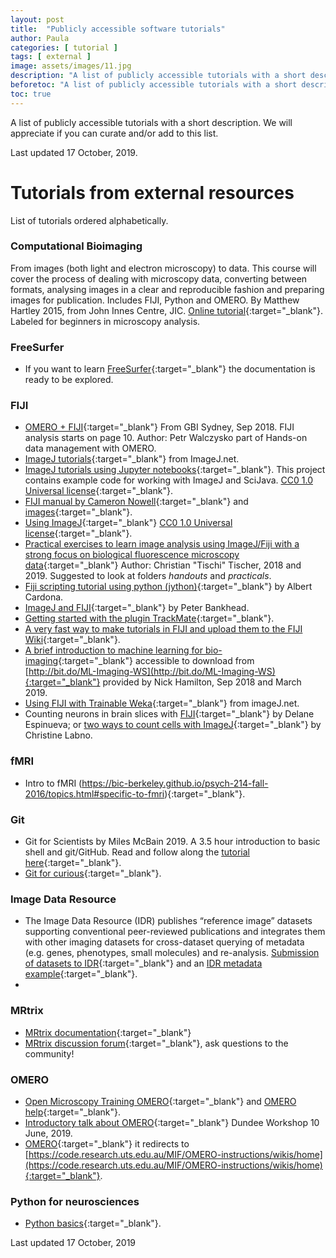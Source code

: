 ```yaml
---
layout: post
title:  "Publicly accessible software tutorials"
author: Paula
categories: [ tutorial ]
tags: [ external ]
image: assets/images/11.jpg
description: "A list of publicly accessible tutorials with a short description."
beforetoc: "A list of publicly accessible tutorials with a short description."
toc: true
---
```


A list of publicly accessible tutorials with a short description.
We will appreciate if you can curate and/or add to this list.

Last updated 17 October, 2019.

# Tutorials from external resources

List of tutorials ordered alphabetically.

### Computational Bioimaging

From images (both light and electron microscopy) to data. This course will
cover the process of dealing with microscopy data, converting between formats,
analysing images in a clear and reproducible fashion and preparing images for
publication. Includes FIJI, Python and OMERO. By Matthew Hartley 2015, from John
Innes Centre, JIC. [Online tutorial](http://training.scicomp.jic.ac.uk/docs/bioimaging_course_book/index.html){:target="_blank"}.
Labeled for beginners in microscopy analysis.

### FreeSurfer

* If you want to learn [FreeSurfer](https://surfer.nmr.mgh.harvard.edu/fswiki/Tutorials){:target="_blank"} the documentation is ready to be explored.

### FIJI

* [OMERO + FIJI](https://downloads.openmicroscopy.org/presentations/2018/GBI-Sydney/Sydney_Workshop_19092018.pdf){:target="_blank"} From GBI Sydney, Sep 2018. FIJI analysis starts on page 10. Author: Petr Walczysko part of Hands-on data management with OMERO.
* [ImageJ tutorials](https://imagej.net/Category:Tutorials){:target="_blank"} from ImageJ.net.
* [ImageJ tutorials using Jupyter notebooks](https://github.com/imagej/tutorials/tree/master/notebooks){:target="_blank"}. This project contains example code for working with ImageJ and SciJava. [CC0 1.0 Universal license](https://creativecommons.org/publicdomain/zero/1.0/){:target="_blank"}.
* [FIJI manual by Cameron Nowell](https://cloudstor.aarnet.edu.au/plus/s/NzLifYbQdDb43Fq){:target="_blank"} and [images](https://cloudstor.aarnet.edu.au/plus/s/3tutoG9lAYPFC4v){:target="_blank"}.
* [Using ImageJ](https://nbviewer.jupyter.org/github/imagej/tutorials/blob/master/notebooks/ImageJ-Tutorials-and-Demo.ipynb){:target="_blank"} [CC0 1.0 Universal license](https://creativecommons.org/publicdomain/zero/1.0/){:target="_blank"}.
* [Practical exercises to learn image analysis using ImageJ/Fiji with a strong focus on biological fluorescence microscopy data](https://github.com/tischi/imagej-courses){:target="_blank"} Author: Christian "Tischi" Tischer, 2018 and 2019. Suggested to look at folders *handouts* and *practicals*.
* [Fiji scripting tutorial using python (jython)](http://www.ini.uzh.ch/~acardona/fiji-tutorial/){:target="_blank"} by Albert Cardona.
* [ImageJ and FIJI](https://sydney.edu.au/medicine/bosch/facilities/advanced-microscopy/user-support/ImageJ_FL_Image_Analysis.pdf){:target="_blank"} by Peter Bankhead.
* [Getting started with the plugin TrackMate](https://imagej.net/Getting_started_with_TrackMate){:target="_blank"}.
* [A very fast way to make tutorials in FIJI and upload them to the FIJI Wiki](https://imagej.net/How_to_make_a_new_tutorial){:target="_blank"}.
* [A brief introduction to machine learning for bio-imaging](https://drive.google.com/file/d/1vLYPyzsawvM807nqZuznb-gjemupmeZA/view){:target="_blank"} accessible to download from [http://bit.do/ML-Imaging-WS](http://bit.do/ML-Imaging-WS){:target="_blank"} provided by Nick Hamilton, Sep 2018 and March 2019.
* [Using FIJI with Trainable Weka](https://imagej.net/Trainable_Weka_Segmentation){:target="_blank"} from imageJ.net.
* Counting neurons in brain slices with [FIJI](http://snyderlab.com/2016/05/25/tracing-neurons-using-fiji-imagej/){:target="_blank"} by Delane Espinueva; or [two ways to count cells with ImageJ](https://www.unige.ch/medecine/bioimaging/files/3714/1208/5964/CellCounting.pdf){:target="_blank"} by Christine Labno.
### fMRI

* Intro to fMRI (https://bic-berkeley.github.io/psych-214-fall-2016/topics.html#specific-to-fmri){:target="_blank"}.
### Git

* Git for Scientists by Miles McBain 2019. A 3.5 hour
 introduction to basic shell and git/GitHub. Read and
  follow along the [tutorial here](https://milesmcbain.github.io/git_4_sci/index.html){:target="_blank"}.
* [Git for curious](https://bic-berkeley.github.io/psych-214-fall-2016/topics.html#git){:target="_blank"}.

### Image Data Resource

* The Image Data Resource (IDR) publishes “reference image” datasets supporting conventional peer-reviewed publications and integrates them with other imaging datasets for cross-dataset querying of metadata (e.g. genes, phenotypes, small molecules) and re-analysis. [Submission of datasets to IDR](https://idr.openmicroscopy.org/about/submission.html){:target="_blank"} and an [IDR metadata example](https://github.com/IDR/idr-metadata){:target="_blank"}.
*
### MRtrix

* [MRtrix documentation](https://mrtrix.readthedocs.io/en/latest/){:target="_blank"}
* [MRtrix discussion forum](https://community.mrtrix.org/){:target="_blank"}, ask questions to the community!

### OMERO

* [Open Microscopy Training OMERO](https://www.openmicroscopy.org/training/omero/){:target="_blank"} and [OMERO help](https://help.openmicroscopy.org/resources.html){:target="_blank"}.
* [Introductory talk about OMERO](https://downloads.openmicroscopy.org/presentations/2019/Dundee-June/Dundee_June_2019_Day1.pdf){:target="_blank"} Dundee Workshop 10 June, 2019.
* [OMERO](https://docs.google.com/document/d/1NOsgeQE5j3gH45npgg-wdQMvB9mDbiiQL37nlDU5Wpo/edit){:target="_blank"} it redirects to [https://code.research.uts.edu.au/MIF/OMERO-instructions/wikis/home](https://code.research.uts.edu.au/MIF/OMERO-instructions/wikis/home){:target="_blank"}.

### Python for neurosciences

* [Python basics](https://bic-berkeley.github.io/psych-214-fall-2016/topics.html#python){:target="_blank"}.


Last updated 17 October, 2019
